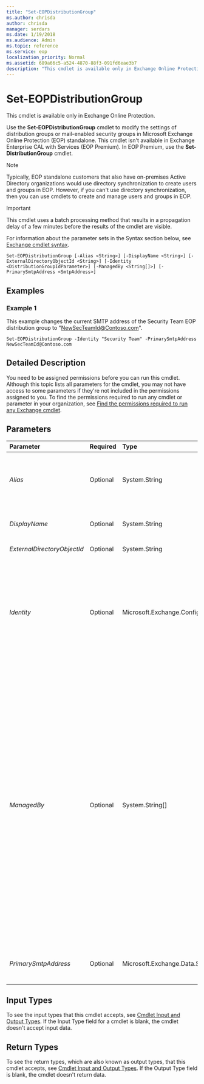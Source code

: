 ```yaml
---
title: "Set-EOPDistributionGroup"
ms.author: chrisda
author: chrisda
manager: serdars
ms.date: 1/19/2018
ms.audience: Admin
ms.topic: reference
ms.service: eop
localization_priority: Normal
ms.assetid: 689a66c5-a524-4870-88f3-091fd6eae3b7
description: "This cmdlet is available only in Exchange Online Protection."
---
```


# Set-EOPDistributionGroup

This cmdlet is available only in Exchange Online Protection. 
  
Use the **Set-EOPDistributionGroup** cmdlet to modify the settings of distribution groups or mail-enabled security groups in Microsoft Exchange Online Protection (EOP) standalone. This cmdlet isn't available in Exchange Enterprise CAL with Services (EOP Premium). In EOP Premium, use the **Set-DistributionGroup** cmdlet.
  
> [!NOTE]
> Typically, EOP standalone customers that also have on-premises Active Directory organizations would use directory synchronization to create users and groups in EOP. However, if you can't use directory synchronization, then you can use cmdlets to create and manage users and groups in EOP. 
  
> [!IMPORTANT]
> This cmdlet uses a batch processing method that results in a propagation delay of a few minutes before the results of the cmdlet are visible. 
  
For information about the parameter sets in the Syntax section below, see [Exchange cmdlet syntax](https://technet.microsoft.com/library/bb123552.aspx). 
  
```
Set-EOPDistributionGroup [-Alias <String>] [-DisplayName <String>] [-ExternalDirectoryObjectId <String>] [-Identity <DistributionGroupIdParameter>] [-ManagedBy <String[]>] [-PrimarySmtpAddress <SmtpAddress>]

```

## Examples
<a name="Examples"> </a>

### Example 1

This example changes the current SMTP address of the Security Team EOP distribution group to "NewSecTeamId@Contoso.com".
  
```
Set-EOPDistributionGroup -Identity "Security Team" -PrimarySmtpAddress NewSecTeamId@Contoso.com
```

## Detailed Description
<a name="DetailedDescription"> </a>

You need to be assigned permissions before you can run this cmdlet. Although this topic lists all parameters for the cmdlet, you may not have access to some parameters if they're not included in the permissions assigned to you. To find the permissions required to run any cmdlet or parameter in your organization, see [Find the permissions required to run any Exchange cmdlet](https://technet.microsoft.com/library/mt432940.aspx).
  
## Parameters
<a name="DetailedDescription"> </a>

|**Parameter**|**Required**|**Type**|**Description**|
|:-----|:-----|:-----|:-----|
| _Alias_ <br/> |Optional  <br/> |System.String  <br/> |The  _Alias_ parameter specifies the alias of the distribution group. <br/> The value of  _Alias_ can contain letters, numbers and the characters !, #, $, %, &amp;, ', *, +, -, /, =, ?, ^, _, `, {, |, } and ~. Periods (.) are allowed, but each period must be surrounded by other valid characters (for example, `help.desk`). Unicode characters from U+00A1 to U+00FF are also allowed. The maximum length of the  _Alias_ value is 64 characters. <br/> |
| _DisplayName_ <br/> |Optional  <br/> |System.String  <br/> |The  _DisplayName_ parameter specifies the name of the distribution group in the Exchange admin center (EAC). <br/> |
| _ExternalDirectoryObjectId_ <br/> |Optional  <br/> |System.String  <br/> |This parameter is reserved for internal Microsoft use.  <br/> |
| _Identity_ <br/> |Optional  <br/> |Microsoft.Exchange.Configuration.Tasks.DistributionGroupIdParameter  <br/> | The _Identity_ parameter specifies the distribution group or mail-enabled security group that you want to modify. You can use any value that uniquely identifies the group. <br/>  For example: <br/>  Name <br/>  Display name <br/>  Alias <br/>  Distinguished name (DN) <br/>  Canonical DN <br/>  Email address <br/>  GUID <br/> |
| _ManagedBy_ <br/> |Optional  <br/> |System.String[]  <br/> | The _ManagedBy_ parameter specifies one or more group owners. A group must have at least one owner. You can use any value that uniquely identifies the owner. <br/>  For example: <br/>  Name <br/>  Display name <br/>  Alias <br/>  Distinguished name (DN) <br/>  Canonical DN <br/>  _\<domain name\>_\ _\<account name\>_ <br/>  Email address <br/>  GUID <br/> **LegacyExchangeDN** <br/> **SamAccountName** <br/>  User ID or user principal name (UPN) <br/>  You can specify multiple owners by using the following syntax: `@("<user1>","<user2>"...)`. The values that you specify will overwrite the current list of owners.  <br/>  The users specified with the _ManagedBy_ parameter aren't automatically members of the distribution group. If you want any of the owners to be added as members of the distribution group, you need to add them by using the **Update-EOPDistributionGroupMember** cmdlet. <br/> |
| _PrimarySmtpAddress_ <br/> |Optional  <br/> |Microsoft.Exchange.Data.SmtpAddress  <br/> |The  _PrimarySmtpAddress_ parameter specifies the primary return SMTP email address for the distribution group. <br/> |
   
## Input Types
<a name="InputTypes"> </a>

To see the input types that this cmdlet accepts, see [Cmdlet Input and Output Types](http://go.microsoft.com/fwlink/p/?linkId=616387). If the Input Type field for a cmdlet is blank, the cmdlet doesn't accept input data. 
  
## Return Types
<a name="ReturnTypes"> </a>

To see the return types, which are also known as output types, that this cmdlet accepts, see [Cmdlet Input and Output Types](http://go.microsoft.com/fwlink/p/?linkId=616387). If the Output Type field is blank, the cmdlet doesn't return data. 
  

